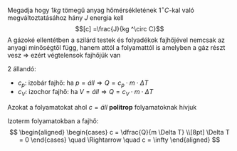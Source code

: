 Megadja hogy $1 kg$ tömegű anyag hőmérsékletének  $1 ^\circ C$-kal való megváltoztatásához hány $J$ energia kell
$$[c] =\frac{J}{kg ^\circ C}$$
A gázoké ellentétben a szilárd testek és folyadékok fajhőjével nemcsak az anyagi minőségtől függ, hanem attól a folyamattól is amelyben a gáz részt vesz $\Rightarrow$ ezért végtelensok fajhőjük van

2 állandó:
- $c_p$: izobár fajhő: ha $p = áll \Rightarrow Q = c_p \cdot m \cdot \Delta T$
- $c_V$: izochor fajhő: ha $V = áll \Rightarrow Q = c_V \cdot m \cdot \Delta T$

Azokat a folyamatokat ahol $c = áll$ __politrop__ folyamatoknak hívjuk

Izoterm folyamatokban a fajhő:
$$
\begin{aligned}
\begin{cases}
c = \dfrac{Q}{m \Delta T} \\[8pt]
\Delta T = 0
\end{cases}
\quad \Rightarrow \quad
c = \infty
\end{aligned}
$$